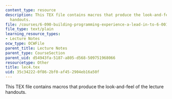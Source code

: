 ```yaml
---
content_type: resource
description: This TEX file contains macros that produce the look-and-feel of the lecture
  handouts.
file: /courses/6-090-building-programming-experience-a-lead-in-to-6-001-january-iap-2005/35c342220f862bf0af452904eb16a50f_lec4.tex
file_type: text/plain
learning_resource_types:
- Lecture Notes
ocw_type: OCWFile
parent_title: Lecture Notes
parent_type: CourseSection
parent_uid: d54943fa-5187-a805-d568-509751968066
resourcetype: Other
title: lec4.tex
uid: 35c34222-0f86-2bf0-af45-2904eb16a50f
---
```

This TEX file contains macros that produce the look-and-feel of the lecture handouts.

